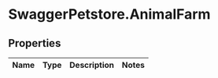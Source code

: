 # SwaggerPetstore.AnimalFarm

## Properties
Name | Type | Description | Notes
------------ | ------------- | ------------- | -------------


